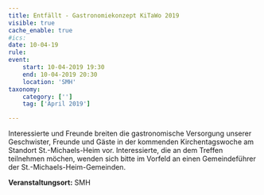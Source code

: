 ```yaml
---
title: Entfällt - Gastronomiekonzept KiTaWo 2019
visible: true
cache_enable: true
#ics: 
date: 10-04-19
rule: 
event:
	start: 10-04-2019 19:30
	end: 10-04-2019 20:30
	location: 'SMH'
taxonomy:
	category: ['']
	tag: ['April 2019']

---
```

Interessierte und Freunde breiten die gastronomische Versorgung unserer Geschwister, Freunde und Gäste in der kommenden Kirchentagswoche am Standort St.-Michaels-Heim vor. Interessierte, die an dem Treffen teilnehmen möchen, wenden sich bitte im Vorfeld an einen Gemeindeführer der St.-Michaels-Heim-Gemeinden.


**Veranstaltungsort:** SMH

